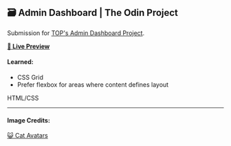 ## 🗃️ Admin Dashboard | The Odin Project

Submission for [TOP's Admin Dashboard Project](https://www.theodinproject.com/lessons/node-path-intermediate-html-and-css-admin-dashboard).

**[🔗 Live Preview](https://1ynelle.github.io/admin-dash/)**

#### Learned:

- CSS Grid
- Prefer flexbox for areas where content defines layout

HTML/CSS

---

#### Image Credits:
[😺 Cat Avatars](https://github.com/Laosing/cute-cat-avatars)
